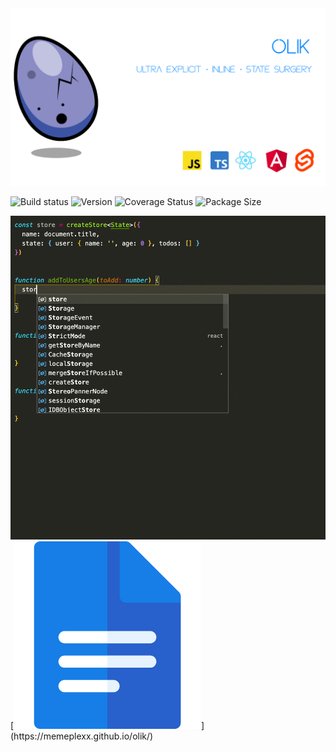 <img src="https://github.com/Memeplexx/olik/blob/master/assets/banner_2.png" /> 

![Build status](https://img.shields.io/travis/com/memeplexx/olik?style=flat-square&colorA=262620&colorB=3C52A4)
![Version](https://img.shields.io/npm/v/olik?style=flat-square&colorA=262620&colorB=3C52A4)
![Coverage Status](https://img.shields.io/coveralls/github/Memeplexx/olik?style=flat-square&colorA=262620&colorB=3C52A4)
![Package Size](https://img.shields.io/bundlephobia/minzip/olik?style=flat-square&colorA=262620&colorB=3C52A4)

<img src="https://github.com/Memeplexx/olik/blob/master/assets/recording-with-comments.gif" style="width: 600px" />  
[<img src="https://github.com/Memeplexx/olik/blob/master/assets/docs.svg" width=300>](https://memeplexx.github.io/olik/)
